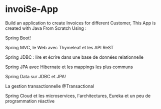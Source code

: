 # invoiSe-App
Build an application to create Invoices for different Customer, This App is created with Java From Scratch Using :


Spring Boot!

Spring MVC, le Web avec Thymeleaf et les API ReST

Spring JDBC : lire et écrire dans une base de données relationnelle

Spring JPA avec Hibernate et les mappings les plus communs

Spring Data sur JDBC et JPA!

La gestion transactionnelle @Transactional

Spring Cloud et les microservices, l'architectures, Eureka et un peu de programmation réactive

